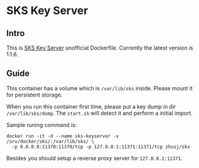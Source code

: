 # SKS Key Server

## Intro

This is [SKS Key Server](https://bitbucket.org/skskeyserver/sks-keyserver) unofficial Dockerfile.
Currently the latest version is 1.1.6.

## Guide

This container has a volume which is `/var/lib/sks` inside. Please mount it for persistent storage.

When you run this container first time, please put a key dump in dir `/var/lib/sks/dump`. The `start.sh` will detect it and perform a initial import.

Sample runing command is:

```
docker run -it -d --name sks-keyserver -v /srv/docker/sks/:/var/lib/sks/ \
  -p 0.0.0.0:11370:11370/tcp -p 127.0.0.1:11371:11371/tcp zhusj/sks
```

Besides you should setup a reverse proxy server for `127.0.0.1:11371`.
